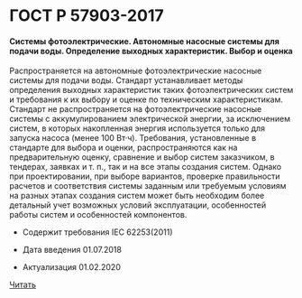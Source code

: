 # ГОСТ Р 57903-2017

#### Системы фотоэлектрические. Автономные насосные системы для подачи воды. Определение выходных характеристик. Выбор и оценка 

Распространяется на автономные фотоэлектрические насосные системы для подачи воды. Стандарт устанавливает методы определения выходных характеристик таких фотоэлектрических систем и требования к их выбору и оценке по техническим характеристикам. Стандарт не распространяется на фотоэлектрические насосные системы с аккумулированием электрической энергии, за исключением систем, в которых накопленная энергия используется только для запуска насоса (менее 100 Вт·ч). Требования, установленные в стандарте для выбора и оценки, распространяются как на предварительную оценку, сравнение и выбор систем заказчиком, в тендерах, заявках и т. п., так и на все этапы создания систем. Однако при проектировании, при выборе вариантов, проверке правильности расчетов и соответствия системы заданным или требуемым условиям на разных этапах создания систем может быть необходим более детальный учет возможных условий эксплуатации, особенностей работы систем и особенностей компонентов.

- Содержит требования IEC 62253(2011)

- Дата введения	01.07.2018
- Актуализация	01.02.2020

<a href="~/files/57903-2017.pdf" onclick="openPdf('57903-2017.pdf', 'application/pdf');"> Читать</a>